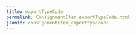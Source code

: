 ```yaml
---
title: exportTypeCode
permalink: ConsignmentItem.exportTypeCode.html
jsonid: consignmentitem_exporttypecode
---
```

